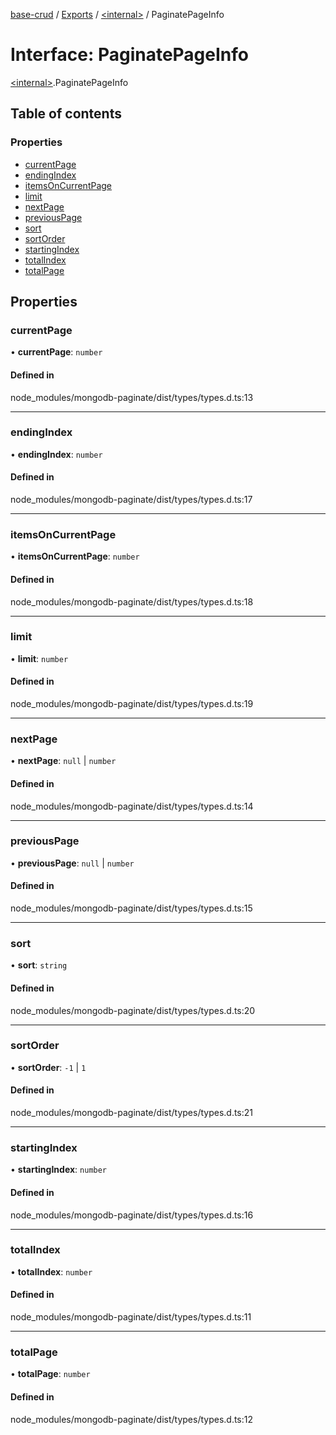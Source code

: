 [base-crud](../README.md) / [Exports](../modules.md) / [\<internal\>](../modules/internal_.md) / PaginatePageInfo

# Interface: PaginatePageInfo

[\<internal\>](../modules/internal_.md).PaginatePageInfo

## Table of contents

### Properties

- [currentPage](internal_.PaginatePageInfo.md#currentpage)
- [endingIndex](internal_.PaginatePageInfo.md#endingindex)
- [itemsOnCurrentPage](internal_.PaginatePageInfo.md#itemsoncurrentpage)
- [limit](internal_.PaginatePageInfo.md#limit)
- [nextPage](internal_.PaginatePageInfo.md#nextpage)
- [previousPage](internal_.PaginatePageInfo.md#previouspage)
- [sort](internal_.PaginatePageInfo.md#sort)
- [sortOrder](internal_.PaginatePageInfo.md#sortorder)
- [startingIndex](internal_.PaginatePageInfo.md#startingindex)
- [totalIndex](internal_.PaginatePageInfo.md#totalindex)
- [totalPage](internal_.PaginatePageInfo.md#totalpage)

## Properties

### currentPage

• **currentPage**: `number`

#### Defined in

node_modules/mongodb-paginate/dist/types/types.d.ts:13

___

### endingIndex

• **endingIndex**: `number`

#### Defined in

node_modules/mongodb-paginate/dist/types/types.d.ts:17

___

### itemsOnCurrentPage

• **itemsOnCurrentPage**: `number`

#### Defined in

node_modules/mongodb-paginate/dist/types/types.d.ts:18

___

### limit

• **limit**: `number`

#### Defined in

node_modules/mongodb-paginate/dist/types/types.d.ts:19

___

### nextPage

• **nextPage**: ``null`` \| `number`

#### Defined in

node_modules/mongodb-paginate/dist/types/types.d.ts:14

___

### previousPage

• **previousPage**: ``null`` \| `number`

#### Defined in

node_modules/mongodb-paginate/dist/types/types.d.ts:15

___

### sort

• **sort**: `string`

#### Defined in

node_modules/mongodb-paginate/dist/types/types.d.ts:20

___

### sortOrder

• **sortOrder**: ``-1`` \| ``1``

#### Defined in

node_modules/mongodb-paginate/dist/types/types.d.ts:21

___

### startingIndex

• **startingIndex**: `number`

#### Defined in

node_modules/mongodb-paginate/dist/types/types.d.ts:16

___

### totalIndex

• **totalIndex**: `number`

#### Defined in

node_modules/mongodb-paginate/dist/types/types.d.ts:11

___

### totalPage

• **totalPage**: `number`

#### Defined in

node_modules/mongodb-paginate/dist/types/types.d.ts:12

